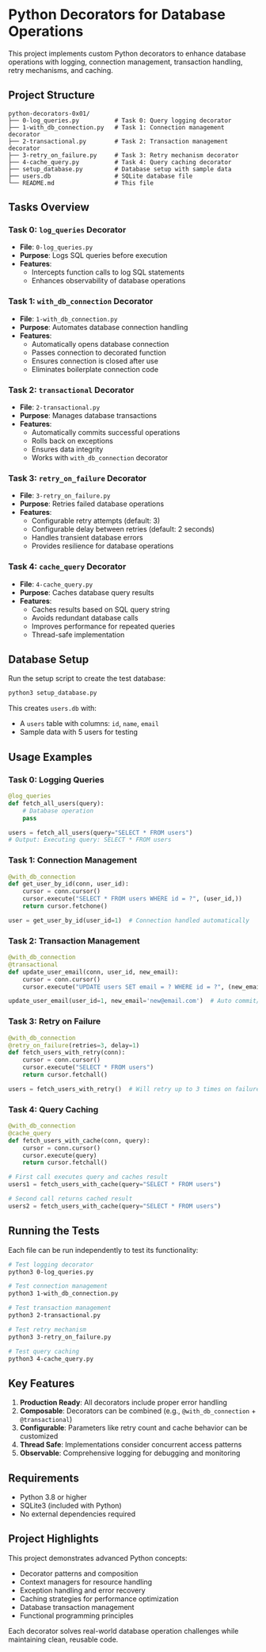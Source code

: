 # Python Decorators for Database Operations

This project implements custom Python decorators to enhance database operations with logging, connection management, transaction handling, retry mechanisms, and caching.

## Project Structure

```
python-decorators-0x01/
├── 0-log_queries.py          # Task 0: Query logging decorator
├── 1-with_db_connection.py   # Task 1: Connection management decorator  
├── 2-transactional.py        # Task 2: Transaction management decorator
├── 3-retry_on_failure.py     # Task 3: Retry mechanism decorator
├── 4-cache_query.py          # Task 4: Query caching decorator
├── setup_database.py         # Database setup with sample data
├── users.db                  # SQLite database file
└── README.md                 # This file
```

## Tasks Overview

### Task 0: `log_queries` Decorator
- **File**: `0-log_queries.py`
- **Purpose**: Logs SQL queries before execution
- **Features**: 
  - Intercepts function calls to log SQL statements
  - Enhances observability of database operations

### Task 1: `with_db_connection` Decorator
- **File**: `1-with_db_connection.py`
- **Purpose**: Automates database connection handling
- **Features**:
  - Automatically opens database connection
  - Passes connection to decorated function
  - Ensures connection is closed after use
  - Eliminates boilerplate connection code

### Task 2: `transactional` Decorator
- **File**: `2-transactional.py`
- **Purpose**: Manages database transactions
- **Features**:
  - Automatically commits successful operations
  - Rolls back on exceptions
  - Ensures data integrity
  - Works with `with_db_connection` decorator

### Task 3: `retry_on_failure` Decorator
- **File**: `3-retry_on_failure.py`
- **Purpose**: Retries failed database operations
- **Features**:
  - Configurable retry attempts (default: 3)
  - Configurable delay between retries (default: 2 seconds)
  - Handles transient database errors
  - Provides resilience for database operations

### Task 4: `cache_query` Decorator
- **File**: `4-cache_query.py`
- **Purpose**: Caches database query results
- **Features**:
  - Caches results based on SQL query string
  - Avoids redundant database calls
  - Improves performance for repeated queries
  - Thread-safe implementation

## Database Setup

Run the setup script to create the test database:

```bash
python3 setup_database.py
```

This creates `users.db` with:
- A `users` table with columns: `id`, `name`, `email`
- Sample data with 5 users for testing

## Usage Examples

### Task 0: Logging Queries
```python
@log_queries
def fetch_all_users(query):
    # Database operation
    pass

users = fetch_all_users(query="SELECT * FROM users")
# Output: Executing query: SELECT * FROM users
```

### Task 1: Connection Management
```python
@with_db_connection
def get_user_by_id(conn, user_id):
    cursor = conn.cursor()
    cursor.execute("SELECT * FROM users WHERE id = ?", (user_id,))
    return cursor.fetchone()

user = get_user_by_id(user_id=1)  # Connection handled automatically
```

### Task 2: Transaction Management
```python
@with_db_connection
@transactional
def update_user_email(conn, user_id, new_email):
    cursor = conn.cursor()
    cursor.execute("UPDATE users SET email = ? WHERE id = ?", (new_email, user_id))

update_user_email(user_id=1, new_email='new@email.com')  # Auto commit/rollback
```

### Task 3: Retry on Failure
```python
@with_db_connection
@retry_on_failure(retries=3, delay=1)
def fetch_users_with_retry(conn):
    cursor = conn.cursor()
    cursor.execute("SELECT * FROM users")
    return cursor.fetchall()

users = fetch_users_with_retry()  # Will retry up to 3 times on failure
```

### Task 4: Query Caching
```python
@with_db_connection
@cache_query
def fetch_users_with_cache(conn, query):
    cursor = conn.cursor()
    cursor.execute(query)
    return cursor.fetchall()

# First call executes query and caches result
users1 = fetch_users_with_cache(query="SELECT * FROM users")

# Second call returns cached result
users2 = fetch_users_with_cache(query="SELECT * FROM users")
```

## Running the Tests

Each file can be run independently to test its functionality:

```bash
# Test logging decorator
python3 0-log_queries.py

# Test connection management
python3 1-with_db_connection.py

# Test transaction management
python3 2-transactional.py

# Test retry mechanism
python3 3-retry_on_failure.py

# Test query caching
python3 4-cache_query.py
```

## Key Features

1. **Production Ready**: All decorators include proper error handling
2. **Composable**: Decorators can be combined (e.g., `@with_db_connection` + `@transactional`)
3. **Configurable**: Parameters like retry count and cache behavior can be customized
4. **Thread Safe**: Implementations consider concurrent access patterns
5. **Observable**: Comprehensive logging for debugging and monitoring

## Requirements

- Python 3.8 or higher
- SQLite3 (included with Python)
- No external dependencies required

## Project Highlights

This project demonstrates advanced Python concepts:
- Decorator patterns and composition
- Context managers for resource handling
- Exception handling and error recovery
- Caching strategies for performance optimization
- Database transaction management
- Functional programming principles

Each decorator solves real-world database operation challenges while maintaining clean, reusable code.